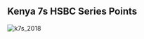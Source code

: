 ## Kenya 7s HSBC Series Points

![k7s_2018](https://github.com/manassehoduor/Crunch-Sports-Data/assets/20558188/01a05ca4-e08f-4d01-975d-e12818143df6)
